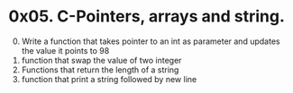 # 0x05. C-Pointers, arrays and string.
0. Write a function that takes  pointer to an int as parameter and updates the value it points to 98
1. function that swap the value of two integer
2. Functions that return the length of a string
3. function that print a string followed by new line


